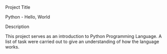 Project Title

Python - Hello, World

Description

This project serves as an introduction to Python Programming Language.
A list of task were carried out to give an understanding of how the language works.
